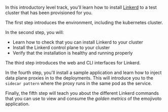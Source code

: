 In this introductory level track, you'll learn how to install [Linkerd](https://linkerd.io) to a test cluster that has been provisioned for you.

The first step introduces the environment, including the kubernetes cluster. 

In the second step, you will:
- Learn how to check that you can install Linkerd to your cluster
- Install the Linkerd control plane to your cluster
- Verify that the installation is healthy and running properly

The third step introduces the web and CLI interfaces for Linkerd.

In the fourth step, you'll install a sample application and learn how to inject data plane proxies in to the deployments. This will introduce you to the `sidecar pattern` where the proxy runs in the same pod as the service.

Finally, the fifth step will teach you about the different Linkerd commands that you can use to view and consume the _golden metrics_ of the emojivoto application.